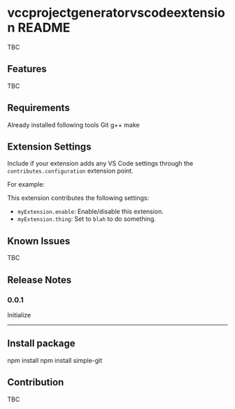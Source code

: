 # vccprojectgeneratorvscodeextension README

TBC

## Features

TBC

## Requirements

Already installed following tools 
Git
g++
make

## Extension Settings

Include if your extension adds any VS Code settings through the `contributes.configuration` extension point.

For example:

This extension contributes the following settings:

* `myExtension.enable`: Enable/disable this extension.
* `myExtension.thing`: Set to `blah` to do something.

## Known Issues

TBC

## Release Notes

### 0.0.1

Initialize

---

## Install package
npm install
npm install simple-git

## Contribution

TBC